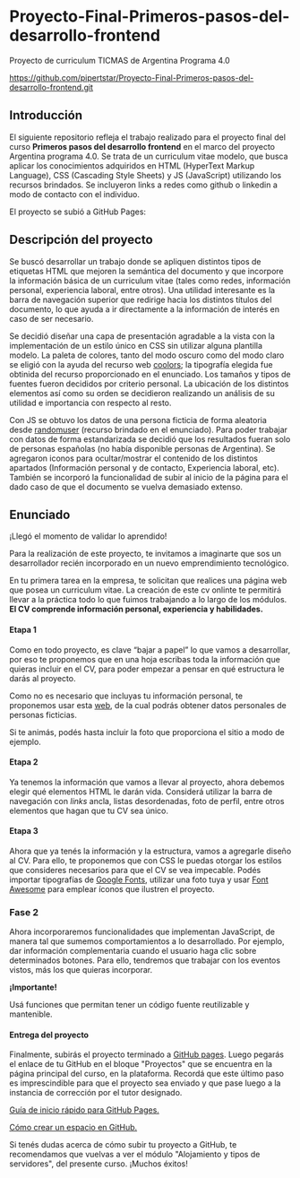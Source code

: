 # Proyecto-Final-Primeros-pasos-del-desarrollo-frontend
Proyecto de curriculum TICMAS de Argentina Programa 4.0

https://github.com/pipertstar/Proyecto-Final-Primeros-pasos-del-desarrollo-frontend.git

## Introducción
El siguiente repositorio refleja el trabajo realizado para el proyecto final del curso **Primeros pasos del desarrollo frontend** en el marco del proyecto Argentina programa 4.0.
Se trata de un curriculum vitae modelo, que busca aplicar los conocimientos adquiridos en HTML (HyperText Markup Language), CSS (Cascading Style Sheets) y JS (JavaScript) utilizando los recursos brindados.
Se incluyeron links a redes como github o linkedin a modo de contacto con el individuo.

El proyecto se subió a GitHub Pages:  

## Descripción del proyecto
Se buscó desarrollar un trabajo donde se apliquen distintos tipos de etiquetas HTML que mejoren la semántica del documento y que incorpore la información básica de un curriculum vitae (tales como redes, información personal, experiencia laboral, entre otros).
Una utilidad interesante es la barra de navegación superior que redirige hacia los distintos títulos del documento, lo que ayuda a ir directamente a la información de interés en caso de ser necesario.

Se decidió diseñar una capa de presentación agradable a la vista con la implementación de un estilo único en CSS sin utilizar alguna plantilla modelo.
La paleta de colores, tanto del modo oscuro como del modo claro se eligió con la ayuda del recurso web [coolors](https://coolors.co/); la tipografía elegida fue obtinida del recurso proporcionado en el enunciado.
Los tamaños y tipos de fuentes fueron decididos por criterio personal. La ubicación de los distintos elementos así como su orden se decidieron realizando un análisis de su utilidad e importancia con respecto al resto.

Con JS se obtuvo los datos de una persona ficticia de forma aleatoria desde [randomuser](https://randomuser.me/) (recurso brindado en el enunciado). Para poder trabajar con datos de forma estandarizada se decidió que los resultados fueran solo de personas españolas (no había disponible personas de Argentina).
Se agregaron iconos para ocultar/mostrar el contenido de los distintos apartados (Información personal y de contacto, Experiencia laboral, etc). También se incorporó la funcionalidad de subir al inicio de la página para el dado caso de que el documento se vuelva demasiado extenso.


## Enunciado
¡Llegó el momento de validar lo aprendido!

Para la realización de este proyecto, te  invitamos a imaginarte que sos un desarrollador recién incorporado en un nuevo emprendimiento tecnológico.

En tu primera tarea en la empresa, te solicitan que realices una página web que posea un curriculum vitae. La creación de este cv onlinte te permitirá llevar a la práctica todo lo que fuimos trabajando a lo largo de los módulos. **El CV comprende información personal, experiencia y habilidades.**

#### Etapa 1
Como en todo proyecto, es clave “bajar a papel” lo que vamos a desarrollar, por eso te proponemos que en una hoja escribas toda la información que quieras incluir en el CV, para poder empezar a pensar en qué estructura le darás al proyecto. 

Como no es necesario que incluyas tu información personal, te proponemos usar esta [web](https://randomuser.me/), de la cual podrás obtener datos personales de personas ficticias. 

Si te animás, podés hasta incluir la foto que proporciona el sitio a modo de ejemplo.

#### Etapa 2
Ya tenemos la información que vamos a llevar al proyecto, ahora debemos elegir qué elementos HTML le darán vida. Considerá utilizar la barra de navegación con _links_ ancla, listas desordenadas, foto de perfil, entre otros elementos que hagan que tu CV sea único.

#### Etapa 3
Ahora que ya tenés la información y la estructura, vamos a agregarle diseño al CV. Para ello, te proponemos que con CSS le puedas otorgar los estilos que consideres necesarios para que el CV se vea impecable. Podés importar tipografías de [Google Fonts](https://fonts.google.com/), utilizar una foto tuya y usar [Font Awesome](https://fontawesome.com/) para emplear íconos que ilustren el proyecto.

### Fase 2

Ahora incorporaremos funcionalidades que implementan JavaScript, de manera tal que sumemos comportamientos a lo desarrollado. Por ejemplo, dar información complementaria cuando el usuario haga clic sobre determinados botones. Para ello, tendremos que trabajar con los eventos vistos, más los que quieras incorporar. 

**¡Importante!**

Usá funciones que permitan tener un código fuente reutilizable y mantenible.

#### Entrega del proyecto

Finalmente, subirás el proyecto terminado a [GitHub pages](https://docs.github.com/es/pages/getting-started-with-github-pages/creating-a-github-pages-site).  Luego pegarás el enlace de tu GitHub en el bloque "Proyectos" que se encuentra en la página principal del curso, en la plataforma. Recordá que este último paso es imprescindible para que el proyecto sea enviado y que pase luego a la instancia de corrección por el tutor designado.

[Guía de inicio rápido para GitHub Pages.](https://docs.github.com/es/pages/quickstart)

[Cómo crear un espacio en GitHub.](https://docs.github.com/es/pages/getting-started-with-github-pages/creating-a-github-pages-site)

Si tenés dudas acerca de cómo subir tu proyecto a GitHub, te recomendamos que vuelvas a ver el módulo "Alojamiento y tipos de servidores", del presente curso. ¡Muchos éxitos!
